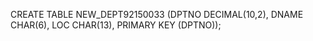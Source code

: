 CREATE TABLE NEW_DEPT92150033
(DPTNO DECIMAL(10,2),
 DNAME CHAR(6),
 LOC CHAR(13),
 PRIMARY KEY (DPTNO));

